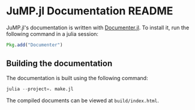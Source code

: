 JuMP.jl Documentation README
================================

JuMP.jl's documentation is written with [Documenter.jl](https://github.com/JuliaDocs/Documenter.jl). To install it, run the following command in a julia session:

```julia
Pkg.add("Documenter")
```


Building the documentation
--------------------------

The documentation is built using the following command:

```julia
julia --project=. make.jl
```

The compiled documents can be viewed at `build/index.html`.
